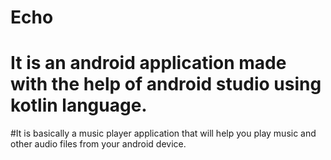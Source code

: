 # Echo
# It is an android application made with the help of android studio using kotlin language.
#It is basically a music player application that will help you play music and other audio files from your android device.
